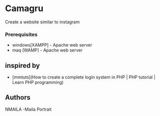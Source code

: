 # Camagru
Create a website similar to instagram

### Prerequisites

* windows[XAMPP] - Apache web server
* maq [WAMP] - Apache web server

## inspired by
* [mmtuts](How to create a complete login system in PHP | PHP tutorial | Learn PHP programming)

## Authors
NMAILA -Maila Portrait

